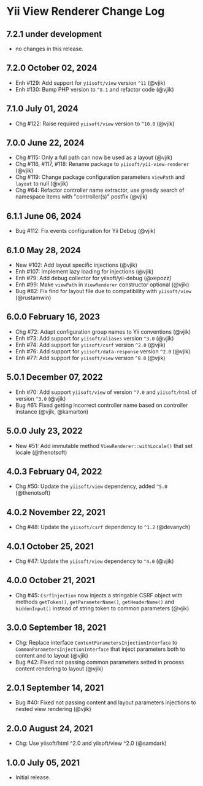# Yii View Renderer Change Log

## 7.2.1 under development

- no changes in this release.

## 7.2.0 October 02, 2024

- Enh #129: Add support for `yiisoft/view` version `^11` (@vjik)
- Enh #130: Bump PHP version to `^8.1` and refactor code (@vjik)

## 7.1.0 July 01, 2024

- Chg #122: Raise required `yiisoft/view` version to `^10.0` (@vjik)

## 7.0.0 June 22, 2024

- Chg #115: Only a full path can now be used as a layout (@vjik)
- Chg #116, #117, #118: Rename package to `yiisoft/yii-view-renderer` (@vjik)
- Chg #119: Change package configuration parameters `viewPath` and `layout` to null (@vjik)
- Chg #64: Refactor controller name extractor, use greedy search of namespace items with "controller(s)" postfix (@vjik)

## 6.1.1 June 06, 2024

- Bug #112: Fix events configuration for Yii Debug (@vjik)

## 6.1.0 May 28, 2024

- New #102: Add layout specific injections (@vjik)
- Enh #107: Implement lazy loading for injections (@vjik)
- Enh #79: Add debug collector for yiisoft/yii-debug (@xepozz)
- Enh #99: Make `viewPath` in `ViewRenderer` constructor optional (@vjik)
- Bug #82: Fix find for layout file due to compatibility with `yiisoft/view` (@rustamwin)

## 6.0.0 February 16, 2023

- Chg #72: Adapt configuration group names to Yii conventions (@vjik)
- Enh #73: Add support for `yiisoft/aliases` version `^3.0` (@vjik)
- Enh #74: Add support for `yiisoft/csrf` version `^2.0` (@vjik)
- Enh #76: Add support for `yiisoft/data-response` version `^2.0` (@vjik)
- Enh #77: Add support for `yiisoft/view` version `^8.0` (@vjik)

## 5.0.1 December 07, 2022

- Enh #70: Add support `yiisoft/view` of version `^7.0` and `yiisoft/html` of version `^3.0` (@vjik)
- Bug #61: Fixed getting incorrect controller name based on controller instance (@vjik, @kamarton)

## 5.0.0 July 23, 2022

- New #51: Add immutable method `ViewRenderer::withLocale()` that set locale (@thenotsoft)

## 4.0.3 February 04, 2022

- Chg #50: Update the `yiisoft/view` dependency, added `^5.0` (@thenotsoft)

## 4.0.2 November 22, 2021

- Chg #48: Update the `yiisoft/csrf` dependency to `^1.2` (@devanych)

## 4.0.1 October 25, 2021

- Chg #47: Update the `yiisoft/view` dependency to `^4.0` (@vjik)

## 4.0.0 October 21, 2021

- Chg #45: `CsrfInjection` now injects a stringable CSRF object with methods `getToken()`,
  `getParameterName()`, `getHeaderName()` and `hiddenInput()` instead of string token to common parameters (@vjik)

## 3.0.0 September 18, 2021

- Chg: Replace interface `ContentParametersInjectionInterface` to `CommonParametersInjectionInterface` that inject
  parameters both to content and to layout (@vjik)
- Bug #42: Fixed not passing common parameters setted in process content rendering to layout (@vjik)

## 2.0.1 September 14, 2021

- Bug #40: Fixed not passing content and layout parameters injections to nested view rendering (@vjik)

## 2.0.0 August 24, 2021

- Chg: Use yiisoft/html ^2.0 and yiisoft/view ^2.0 (@samdark)

## 1.0.0 July 05, 2021

- Initial release.
